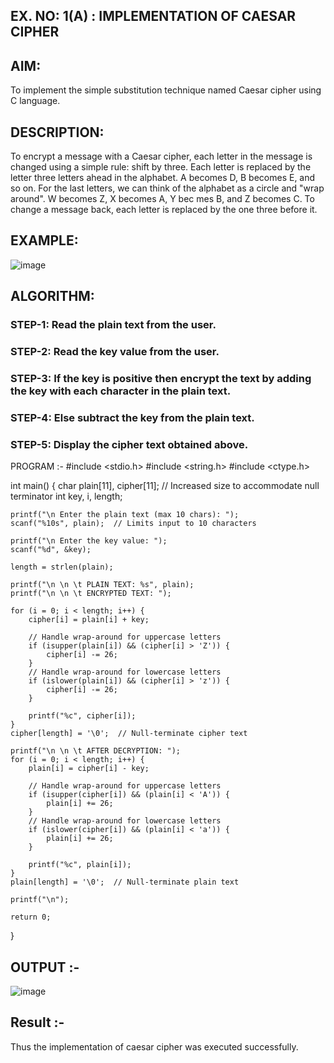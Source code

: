 ## EX. NO: 1(A) : IMPLEMENTATION OF CAESAR CIPHER
 

## AIM:

To implement the simple substitution technique named Caesar cipher using C language.

## DESCRIPTION:

To encrypt a message with a Caesar cipher, each letter in the message is changed using a simple rule: shift by three. Each letter is replaced by the letter three letters ahead in the alphabet. A becomes D, B becomes E, and so on. For the last letters, we can think of the
alphabet as a circle and "wrap around". W becomes Z, X becomes A, Y bec mes B, and Z
becomes C. To change a message back, each letter is replaced by the one three before it.

## EXAMPLE:



![image](https://github.com/Hemamanigandan/CNS/assets/149653568/eb9c6c43-8c80-4cdd-b9d4-91705a311c79)


## ALGORITHM:

### STEP-1: Read the plain text from the user.
### STEP-2: Read the key value from the user.
### STEP-3: If the key is positive then encrypt the text by adding the key with each character in the plain text.
### STEP-4: Else subtract the key from the plain text.
### STEP-5: Display the cipher text obtained above.


PROGRAM :-
#include <stdio.h>
#include <string.h>
#include <ctype.h>

int main() {
    char plain[11], cipher[11];  // Increased size to accommodate null terminator
    int key, i, length;

    printf("\n Enter the plain text (max 10 chars): ");
    scanf("%10s", plain);  // Limits input to 10 characters

    printf("\n Enter the key value: ");
    scanf("%d", &key);

    length = strlen(plain);

    printf("\n \n \t PLAIN TEXT: %s", plain);
    printf("\n \n \t ENCRYPTED TEXT: ");

    for (i = 0; i < length; i++) {
        cipher[i] = plain[i] + key;

        // Handle wrap-around for uppercase letters
        if (isupper(plain[i]) && (cipher[i] > 'Z')) {
            cipher[i] -= 26;
        }
        // Handle wrap-around for lowercase letters
        if (islower(plain[i]) && (cipher[i] > 'z')) {
            cipher[i] -= 26;
        }

        printf("%c", cipher[i]);
    }
    cipher[length] = '\0';  // Null-terminate cipher text

    printf("\n \n \t AFTER DECRYPTION: ");
    for (i = 0; i < length; i++) {
        plain[i] = cipher[i] - key;

        // Handle wrap-around for uppercase letters
        if (isupper(cipher[i]) && (plain[i] < 'A')) {
            plain[i] += 26;
        }
        // Handle wrap-around for lowercase letters
        if (islower(cipher[i]) && (plain[i] < 'a')) {
            plain[i] += 26;
        }

        printf("%c", plain[i]);
    }
    plain[length] = '\0';  // Null-terminate plain text

    printf("\n");

    return 0;
}



## OUTPUT :-

![image](https://github.com/user-attachments/assets/ca32c826-e3c7-4259-93dc-28c420e7bc31)

## Result :-
Thus the implementation of caesar cipher was executed successfully.
